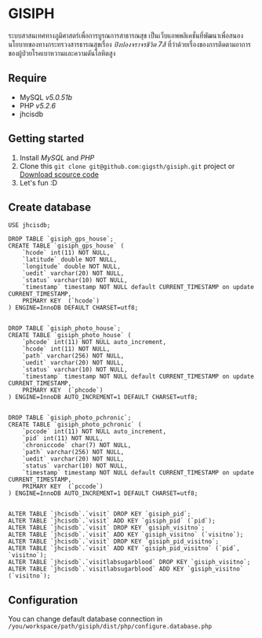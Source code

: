 # GISIPH
ระบบสาสนเทศทางภูมิศาสตร์เพื่อการบูรณการสาธารณสุข เป็นเว็บแอพพลิเคชั่นที่พัฒนาเพื่อสนองนโยบายของทางกระทรวงสารธารณสุขเรื่อง *ปิงปองจราจรชิวิต 7สี* ที่ว่าด้วยเรื่องของการติดตามอาการของผู้ป่วยโรคเบาหวานและความดันโลหิตสูง


## Require
- MySQL  *v5.0.51b*
- PHP *v5.2.6*
- jhcisdb


## Getting started
1. Install *MySQL* and *PHP*
2. Clone this `git clone git@github.com:gigsth/gisiph.git` project or [Download scource code](https://codeload.github.com/gigsth/gisiph/zip/v1.0)
3. Let's fun :D


## Create database
	USE jhcisdb;

	DROP TABLE `gisiph_gps_house`;
	CREATE TABLE `gisiph_gps_house` (
		`hcode` int(11) NOT NULL,
		`latitude` double NOT NULL,
		`longitude` double NOT NULL,
		`uedit` varchar(20) NOT NULL,
		`status` varchar(10) NOT NULL,
		`timestamp` timestamp NOT NULL default CURRENT_TIMESTAMP on update 	CURRENT_TIMESTAMP,
		PRIMARY KEY  (`hcode`)
	) ENGINE=InnoDB DEFAULT CHARSET=utf8;


	DROP TABLE `gisiph_photo_house`;
	CREATE TABLE `gisiph_photo_house` (
		`phcode` int(11) NOT NULL auto_increment,
		`hcode` int(11) NOT NULL,
		`path` varchar(256) NOT NULL,
		`uedit` varchar(20) NOT NULL,
		`status` varchar(10) NOT NULL,
		`timestamp` timestamp NOT NULL default CURRENT_TIMESTAMP on update CURRENT_TIMESTAMP,
		PRIMARY KEY  (`phcode`)
	) ENGINE=InnoDB AUTO_INCREMENT=1 DEFAULT CHARSET=utf8;


	DROP TABLE `gisiph_photo_pchronic`;
	CREATE TABLE `gisiph_photo_pchronic` (
		`pccode` int(11) NOT NULL auto_increment,
		`pid` int(11) NOT NULL,
		`chroniccode` char(7) NOT NULL,
		`path` varchar(256) NOT NULL,
		`uedit` varchar(20) NOT NULL,
		`status` varchar(10) NOT NULL,
		`timestamp` timestamp NOT NULL default CURRENT_TIMESTAMP on update CURRENT_TIMESTAMP,
		PRIMARY KEY  (`pccode`)
	) ENGINE=InnoDB AUTO_INCREMENT=1 DEFAULT CHARSET=utf8;


	ALTER TABLE `jhcisdb`.`visit` DROP KEY `gisiph_pid`;
	ALTER TABLE `jhcisdb`.`visit` ADD KEY `gisiph_pid` (`pid`);
	ALTER TABLE `jhcisdb`.`visit` DROP KEY `gisiph_visitno`;
	ALTER TABLE `jhcisdb`.`visit` ADD KEY `gisiph_visitno` (`visitno`);
	ALTER TABLE `jhcisdb`.`visit` DROP KEY `gisiph_pid_visitno`;
	ALTER TABLE `jhcisdb`.`visit` ADD KEY `gisiph_pid_visitno` (`pid`, `visitno`);
	ALTER TABLE `jhcisdb`.`visitlabsugarblood` DROP KEY `gisiph_visitno`;
	ALTER TABLE `jhcisdb`.`visitlabsugarblood` ADD KEY `gisiph_visitno` (`visitno`);



## Configuration
You can change default database connection in `/you/workspace/path/gisiph/dist/php/configure.database.php`
